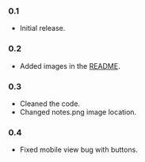 ### 0.1

- Initial release.

### 0.2

- Added images in the [README](README.md).

### 0.3

- Cleaned the code.
- Changed notes.png image location.

### 0.4
- Fixed mobile view bug with buttons.